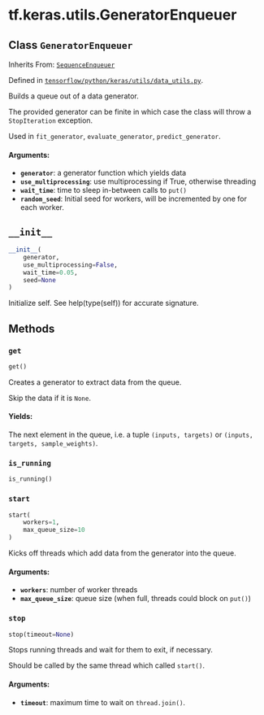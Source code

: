 <div itemscope itemtype="http://developers.google.com/ReferenceObject">
<meta itemprop="name" content="tf.keras.utils.GeneratorEnqueuer" />
<meta itemprop="path" content="Stable" />
<meta itemprop="property" content="__init__"/>
<meta itemprop="property" content="get"/>
<meta itemprop="property" content="is_running"/>
<meta itemprop="property" content="start"/>
<meta itemprop="property" content="stop"/>
</div>

# tf.keras.utils.GeneratorEnqueuer

## Class `GeneratorEnqueuer`

Inherits From: [`SequenceEnqueuer`](../../../tf/keras/utils/SequenceEnqueuer.md)



Defined in [`tensorflow/python/keras/utils/data_utils.py`](/code/stable/tensorflow/python/keras/utils/data_utils.py).

Builds a queue out of a data generator.

The provided generator can be finite in which case the class will throw
a `StopIteration` exception.

Used in `fit_generator`, `evaluate_generator`, `predict_generator`.

#### Arguments:

* <b>`generator`</b>: a generator function which yields data
* <b>`use_multiprocessing`</b>: use multiprocessing if True, otherwise threading
* <b>`wait_time`</b>: time to sleep in-between calls to `put()`
* <b>`random_seed`</b>: Initial seed for workers,
        will be incremented by one for each worker.

<h2 id="__init__"><code>__init__</code></h2>

``` python
__init__(
    generator,
    use_multiprocessing=False,
    wait_time=0.05,
    seed=None
)
```

Initialize self.  See help(type(self)) for accurate signature.



## Methods

<h3 id="get"><code>get</code></h3>

``` python
get()
```

Creates a generator to extract data from the queue.

Skip the data if it is `None`.

#### Yields:

The next element in the queue, i.e. a tuple
`(inputs, targets)` or
`(inputs, targets, sample_weights)`.

<h3 id="is_running"><code>is_running</code></h3>

``` python
is_running()
```



<h3 id="start"><code>start</code></h3>

``` python
start(
    workers=1,
    max_queue_size=10
)
```

Kicks off threads which add data from the generator into the queue.

#### Arguments:

* <b>`workers`</b>: number of worker threads
* <b>`max_queue_size`</b>: queue size
        (when full, threads could block on `put()`)

<h3 id="stop"><code>stop</code></h3>

``` python
stop(timeout=None)
```

Stops running threads and wait for them to exit, if necessary.

Should be called by the same thread which called `start()`.

#### Arguments:

* <b>`timeout`</b>: maximum time to wait on `thread.join()`.



